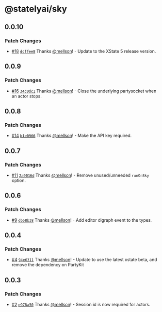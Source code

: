 # @statelyai/sky

## 0.0.10

### Patch Changes

- [#18](https://github.com/statelyai/sky/pull/18) [`dcffee8`](https://github.com/statelyai/sky/commit/dcffee8a6d6ee88e38705d0441244e0ef8a6950e) Thanks [@mellson](https://github.com/mellson)! - Update to the XState 5 release version.

## 0.0.9

### Patch Changes

- [#16](https://github.com/statelyai/sky/pull/16) [`34c0dc1`](https://github.com/statelyai/sky/commit/34c0dc12a58c36f1c57a1b1694a2b7274f2d2b08) Thanks [@mellson](https://github.com/mellson)! - Close the underlying partysocket when an actor stops.

## 0.0.8

### Patch Changes

- [#14](https://github.com/statelyai/sky/pull/14) [`b1e0966`](https://github.com/statelyai/sky/commit/b1e09666ec8ad62a8665173731ddef24beaecfa8) Thanks [@mellson](https://github.com/mellson)! - Make the API key required.

## 0.0.7

### Patch Changes

- [#11](https://github.com/statelyai/sky/pull/11) [`2a9016d`](https://github.com/statelyai/sky/commit/2a9016d9716d92cb45a5465d09b5bc701b2fbc2b) Thanks [@mellson](https://github.com/mellson)! - Remove unused/unneeded `runOnSky` option.

## 0.0.6

### Patch Changes

- [#9](https://github.com/statelyai/sky/pull/9) [`db58b38`](https://github.com/statelyai/sky/commit/db58b386e1ba2c85a84eba943f60bfd75d445043) Thanks [@mellson](https://github.com/mellson)! - Add editor digraph event to the types.

## 0.0.4

### Patch Changes

- [#4](https://github.com/statelyai/sky/pull/4) [`94e6311`](https://github.com/statelyai/sky/commit/94e6311d242c1b3a3b5d77b122966a1836ac9dbd) Thanks [@mellson](https://github.com/mellson)! - Update to use the latest xstate beta, and remove the dependency on PartyKit

## 0.0.3

### Patch Changes

- [#2](https://github.com/statelyai/sky/pull/2) [`e978a50`](https://github.com/statelyai/sky/commit/e978a50d16e735bca021f50e30b6e30f53c5cdba) Thanks [@mellson](https://github.com/mellson)! - Session id is now required for actors.
